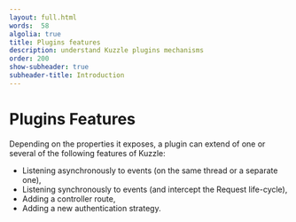 ```yaml
---
layout: full.html
words:  58
algolia: true
title: Plugins features
description: understand Kuzzle plugins mechanisms
order: 200
show-subheader: true
subheader-title: Introduction
---
```



# Plugins Features


Depending on the properties it exposes, a plugin can extend of one or several of the following features of Kuzzle:

- Listening asynchronously to events (on the same thread or a separate one),
- Listening synchronously to events (and intercept the Request life-cycle),
- Adding a controller route,
- Adding a new authentication strategy.
